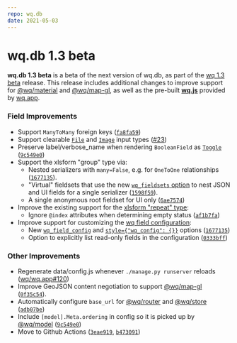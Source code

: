 ```yaml
---
repo: wq.db
date: 2021-05-03
---
```


# wq.db 1.3 beta

**wq.db 1.3 beta** is a beta of the next version of wq.db, as part of the [wq 1.3 beta](./wq-1.3.0b1.md) release.     This release includes additional changes to improve support for [@wq/material](../@wq/material.md) and [@wq/map-gl](../@wq/map-gl.md), as well as the pre-built [**wq.js**](../wq.md) provided by [wq.app](../wq.app/index.md).

### Field Improvements
 * Support `ManyToMany` foreign keys ([`fa8fa59`](https://github.com/wq/wq.db/commit/fa8fa59))
 * Support clearable [`File`](../inputs/File.md) and [`Image`](../inputs/File.md) input types ([#23](https://github.com/wq/wq.db/issues/23))
 * Preserve label/verbose_name when rendering `BooleanField` as [`Toggle`](../inputs/Toggle.md) ([`9c549e0`](https://github.com/wq/wq.db/commit/9c549e0))
 * Support the xlsform "group" type via:
     * Nested serializers with `many=False`, e.g. for `OneToOne` relationships ([`1677135`](https://github.com/wq/wq.db/commit/1677135)).
     * "Virtual" fieldsets that use the new [`wq_fieldsets` option](../guides/organize-inputs-into-fieldsets.md) to nest JSON and UI fields for a single serializer ([`1598f59`](https://github.com/wq/wq.db/commit/1598f59)).
     * A single anonymous root fieldset for UI only ([`6ae7574`](https://github.com/wq/wq.db/commit/6ae7574))
 * Improve the existing support for the [xlsform "repeat" type](../guides/implement-repeating-nested-forms.md):
    * Ignore `@index` attributes when determining empty status ([`af1b7fa`](https://github.com/wq/wq.db/commit/af1b7fa))
 * Improve support for customizing the [wq field configuration](../config.md):
    * New [`wq_field_config`](../guides/define-a-custom-input-type.md) and [`style={"wq_config": {}}`](../guides/define-a-custom-input-type.md) options ([`1677135`](https://github.com/wq/wq.db/commit/1677135)) 
    * Option to explicitly list read-only fields in the configuration ([`0333bff`](https://github.com/wq/wq.db/commit/0333bff))

### Other Improvements

 * Regenerate data/config.js whenever `./manage.py runserver` reloads ([wq/wq.app#120](https://github.com/wq/wq.app/issues/120))
 * Improve GeoJSON content negotiation to support [@wq/map-gl](../@wq/map-gl.md) ([`0f35c54`](https://github.com/wq/wq.db/commit/0f35c54)).
 * Automatically configure `base_url` for [@wq/router](../@wq/router.md) and [@wq/store](../@wq/store.md) ([`adb07be`](https://github.com/wq/wq.db/commit/adb07be))
 * Include `[model].Meta.ordering` in config so it is picked up by [@wq/model](../@wq/model.md) ([`9c549e0`](https://github.com/wq/wq.db/commit/9c549e0))
 * Move to Github Actions ([`3eae919`](https://github.com/wq/wq.db/commit/3eae919), [`b473091`](https://github.com/wq/wq.db/commit/b473091))
